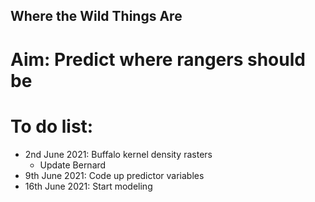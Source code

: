 ## Where the Wild Things Are

# Aim: Predict where rangers should be

# To do list:

* 2nd June 2021: Buffalo kernel density rasters
  * Update Bernard
* 9th June 2021: Code up predictor variables
* 16th June 2021: Start modeling
